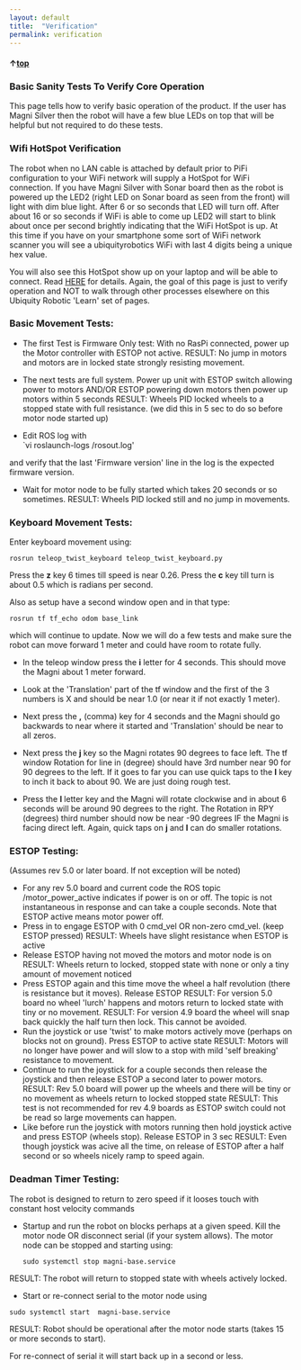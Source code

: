 ```yaml
---
layout: default
title:  "Verification"
permalink: verification
---
```


#### &uarr;[top](https://ubiquityrobotics.github.io/learn/)

### Basic Sanity Tests To Verify Core Operation

This page tells how to verify basic operation of the product.
If the user has Magni Silver then the robot will have a few blue LEDs on top that will be helpful but not required to do these tests.

### Wifi HotSpot Verification

The robot when no LAN cable is attached by default prior to PiFi configuration to your WiFi network will supply a HotSpot for WiFi connection.
If you have Magni Silver with Sonar board then as the robot is powered up the LED2 (right LED on Sonar board as seen from the front) will light with dim blue light.
After 6 or so seconds that LED will turn off. After about 16 or so seconds if WiFi is able to come up LED2 will start to blink about once per second brightly indicating that the WiFi HotSpot is up.
At this time if you have on your smartphone some sort of WiFi network scanner you will see a ubiquityrobotics WiFi with last 4 digits being a unique hex value.

You will also see this HotSpot show up on your laptop and will be able to connect.  Read [HERE](https://learn.ubiquityrobotics.com/connecting) for details.
Again, the goal of this page is just to verify operation and NOT to walk through other processes elsewhere on this Ubiquity Robotic 'Learn' set of pages.

### Basic Movement Tests:
   - The first Test is Firmware Only test:  With no RasPi connected, power up the
Motor controller with ESTOP not active.
     RESULT: No jump in motors and motors are in locked state strongly
resisting movement.

   - The next tests are full system. Power up unit with ESTOP switch allowing power to motors AND/OR
ESTOP powering down motors then power up motors within 5 seconds
     RESULT: Wheels PID locked wheels to a stopped state with full
resistance. (we did this in 5 sec to do so before motor node started up)
   - Edit ROS log with  
   `vi roslaunch-logs /rosout.log'  

   and verify that the last
'Firmware version' line in the log is the expected firmware version.
   - Wait for motor node to be fully started which takes 20 seconds or
so sometimes.
     RESULT: Wheels PID locked still and no jump in movements.

<!--     
   - Using twist set to speed of 0.5 meters per second do following:
(rosrun teleop_twist_keyboard teleop_twist_keyboard.py)
     - Do a rostopic echo /odom to a window. Verify Position X is 0.
Use the 'i' key to rotate wheels very nearly 1 full as you can get
       RESULT: Position x: will be very near 0.64 meters
     - Using a stopwatch and Magni on blocks so it does not drive press
and hold 'i' which tries to move at 1 meter/sec.
       RESULT: 10 full turns should take 13 seconds if the Magni wheels
are running at 1 meter per second
-->
### Keyboard Movement Tests:

Enter keyboard movement using:

    rosrun teleop_twist_keyboard teleop_twist_keyboard.py  
Press the **z** key 6 times till speed is near 0.26.  Press the  **c**  key till turn is about 0.5 which is radians per second.

Also as setup have a second window open and in that type:

    rosrun tf tf_echo odom base_link  

which will continue to update.
Now we will do a few tests and make sure the robot can move forward 1 meter and could have room to rotate fully.

   - In the teleop window press  the **i** letter for 4 seconds.   This should move the Magni about 1 meter forward.

   - Look at the 'Translation' part of the tf window and the first of the 3 numbers is X and should be near 1.0  (or near it if not exactly 1 meter).

   - Next press the   **,**  (comma) key for 4 seconds and the Magni should go backwards to near where it started and 'Translation' should be near to all zeros.

   - Next press the  **j**  key so the Magni rotates 90 degrees to face left.  The tf window Rotation for line in (degree) should have 3rd number near 90 for 90 degrees to the left.  If it goes to far you can use  quick taps to  the  **l** key to inch it back to about 90.  We are just doing rough test.

   - Press the  **l**  letter key and the Magni will rotate clockwise and in about 6 seconds will be around 90 degrees to the right.  The Rotation in RPY (degrees) third number should now be near -90 degrees IF the Magni is facing direct left.  Again, quick taps on  **j**  and **l** can do smaller rotations.

### ESTOP Testing:
(Assumes rev 5.0 or later board. If not exception will be
noted)
   - For any rev 5.0 board and current code the ROS topic
/motor_power_active indicates if power is on or off.
     The topic is not instantaneous in response and can take a couple
seconds.  Note that ESTOP active means motor power off.
   - Press in to engage ESTOP with 0 cmd_vel OR non-zero cmd_vel. (keep
ESTOP pressed)
     RESULT: Wheels have slight resistance when ESTOP is active
   - Release ESTOP having not moved the motors and motor node is on
     RESULT: Wheels return to locked, stopped state with none or only a
tiny amount of movement noticed
   - Press ESTOP again and this time move the wheel a half revolution
(there is resistance but it moves).  Release ESTOP
     RESULT: For version 5.0 board no wheel 'lurch' happens and motors
return to locked state with tiny or no movement.
     RESULT: For version 4.9 board the wheel will snap back quickly the
half turn then lock. This cannot be avoided.
   - Run the joystick or use 'twist' to make motors actively move
(perhaps on blocks not on ground).  Press ESTOP to active state
     RESULT: Motors will no longer have power and will slow to a stop
with mild 'self breaking' resistance to movement.
   - Continue to run the joystick for a couple seconds then release the
joystick and then release ESTOP a second later to power motors.
     RESULT: Rev 5.0 board will power up the wheels and there will be
tiny or no movement as wheels return to locked stopped state
     RESULT: This test is not recommended for rev 4.9 boards as ESTOP
switch could not be read so large movements can happen.
   - Like before run the joystick with motors running then hold joystick
active and press ESTOP (wheels stop).  Release ESTOP in 3 sec
     RESULT: Even though joystick was acive all the time, on release of
ESTOP after a half second or so wheels nicely ramp to speed again.

### Deadman Timer Testing:

The robot is designed to return to zero speed if
it looses touch with constant host velocity commands
   - Startup and run the robot on blocks perhaps at a given speed. Kill
the motor node OR disconnect serial (if your system allows).
     The motor node can be stopped and starting using:

     `sudo systemctl stop magni-base.service`

RESULT: The robot will return to stopped state with wheels actively locked.
   - Start or re-connect serial to the motor node using
    
   `sudo systemctl start  magni-base.service`

RESULT: Robot should be operational after the motor node starts (takes 15 or more seconds to start).

For re-connect of serial it will start back up in a second or less.
